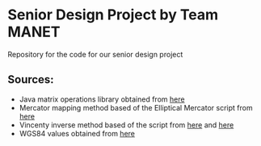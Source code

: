 Senior Design Project by Team MANET
===================================
Repository for the code for our senior design project

Sources:
--------
* Java matrix operations library obtained from [here](http://math.nist.gov/javanumerics/jama/)
* Mercator mapping method based of the Elliptical Mercator script from [here](http://wiki.openstreetmap.org/wiki/Mercator#Elliptical_Mercator)
* Vincenty inverse method based of the script from [here](http://www.movable-type.co.uk/scripts/latlong-vincenty.html) and [here](https://en.wikipedia.org/wiki/Vincenty%27s_formulae#Inverse_problem)
* WGS84 values obtained from [here](https://en.wikipedia.org/wiki/World_Geodetic_System)
